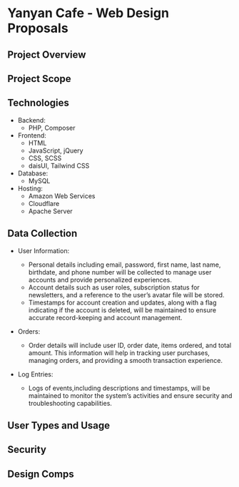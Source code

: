 # Yanyan Cafe - Web Design Proposals

## Project Overview

## Project Scope

## Technologies

- Backend:
    - PHP, Composer
- Frontend:
    - HTML
    - JavaScript, jQuery
    - CSS, SCSS
    - daisUI, Tailwind CSS
- Database:
    - MySQL
- Hosting:
    - Amazon Web Services
    - Cloudflare
    - Apache Server

## Data Collection

- User Information:
    - Personal details including email, password, first name, last name, birthdate, and phone number will be collected
      to manage user accounts and provide personalized experiences.
    - Account details such as user roles, subscription status for newsletters, and a reference to
      the user’s avatar file will be stored.
    - Timestamps for account creation and updates, along with a flag indicating if the account is deleted, will be
      maintained to ensure accurate record-keeping and account management.

- Orders:
    - Order details will include user ID, order date, items ordered, and total amount. This information will help in
      tracking user purchases, managing orders, and providing a smooth transaction experience.

- Log Entries:
    - Logs of events,including descriptions and timestamps, will be maintained to monitor the system’s activities and
      ensure security and troubleshooting capabilities.

## User Types and Usage

## Security

## Design Comps



